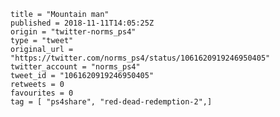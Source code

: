```
title = "Mountain man"
published = 2018-11-11T14:05:25Z
origin = "twitter-norms_ps4"
type = "tweet"
original_url = "https://twitter.com/norms_ps4/status/1061620919246950405"
twitter_account = "norms_ps4"
tweet_id = "1061620919246950405"
retweets = 0
favourites = 0
tag = [ "ps4share", "red-dead-redemption-2",]
```

<p class='image'><img src='https://mnf.m17s.net/2018/11/11/DruimSDXgAAcYQK.jpg' alt=''></p>

